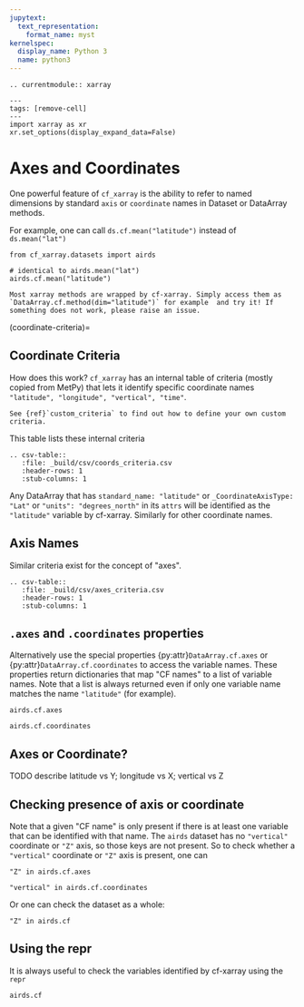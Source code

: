```yaml
---
jupytext:
  text_representation:
    format_name: myst
kernelspec:
  display_name: Python 3
  name: python3
---
```


```{eval-rst}
.. currentmodule:: xarray
```

```{code-cell}
---
tags: [remove-cell]
---
import xarray as xr
xr.set_options(display_expand_data=False)
```

# Axes and Coordinates

One powerful feature of `cf_xarray` is the ability to refer to named dimensions by standard `axis` or `coordinate` names in Dataset or DataArray methods.

For example, one can call `ds.cf.mean("latitude")` instead of `ds.mean("lat")`

```{code-cell}
from cf_xarray.datasets import airds

# identical to airds.mean("lat")
airds.cf.mean("latitude")
```

```{tip}
Most xarray methods are wrapped by cf-xarray. Simply access them as `DataArray.cf.method(dim="latitude")` for example  and try it! If something does not work, please raise an issue.
```

(coordinate-criteria)=

## Coordinate Criteria

How does this work? `cf_xarray` has an internal table of criteria (mostly copied from MetPy) that lets it identify specific coordinate names `"latitude", "longitude", "vertical", "time"`.

```{tip}
See {ref}`custom_criteria` to find out how to define your own custom criteria.
```

This table lists these internal criteria

```{eval-rst}
.. csv-table::
   :file: _build/csv/coords_criteria.csv
   :header-rows: 1
   :stub-columns: 1
```

Any DataArray that has `standard_name: "latitude"` or `_CoordinateAxisType: "Lat"` or `"units": "degrees_north"` in its `attrs` will be identified as the `"latitude"` variable by cf-xarray.  Similarly for other coordinate names.

## Axis Names

Similar criteria exist for the concept of "axes".

```{eval-rst}
.. csv-table::
   :file: _build/csv/axes_criteria.csv
   :header-rows: 1
   :stub-columns: 1
```

## `.axes` and  `.coordinates` properties

Alternatively use the special properties {py:attr}`DataArray.cf.axes` or {py:attr}`DataArray.cf.coordinates` to access the variable names. These properties return dictionaries that map "CF names" to a list of variable names. Note that a list is always returned even if only one variable name matches the name `"latitude"` (for example).

```{code-cell}
airds.cf.axes
```

```{code-cell}
airds.cf.coordinates
```

## Axes or Coordinate?

TODO describe latitude vs Y; longitude vs X; vertical vs Z

## Checking presence of axis or coordinate

Note that a given "CF name" is only present if there is at least one variable that can be identified with that name. The `airds` dataset has no `"vertical"` coordinate or `"Z"` axis, so those keys are not present. So to check whether a `"vertical"` coordinate or `"Z"` axis is present, one can

```{code-cell}
"Z" in airds.cf.axes
```

```{code-cell}
"vertical" in airds.cf.coordinates
```

Or one can check the dataset as a whole:

```{code-cell}
"Z" in airds.cf
```

## Using the repr

It is always useful to check the variables identified by cf-xarray using the `repr`

```{code-cell}
airds.cf
```
